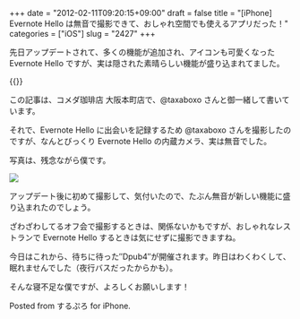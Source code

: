 +++
date = "2012-02-11T09:20:15+09:00"
draft = false
title = "[iPhone] Evernote Hello は無音で撮影できて、おしゃれ空間でも使えるアプリだった！"
categories = ["iOS"]
slug = "2427"
+++

先日アップデートされて、多くの機能が追加され、アイコンも可愛くなった Evernote Hello ですが、実は隠された素晴らしい機能が盛り込まれてました。

{{<app id="484359282" title="Evernote Hello 1.1（無料）" src="http://a2.mzstatic.com/us/r1000/103/Purple/7c/08/15/mzm.kemhobdr.100x100-75.png">}}

この記事は、コメダ珈琲店 大阪本町店で、@taxaboxo さんと御一緒して書いています。

それで、Evernote Hello に出会いを記録するため @taxaboxo さんを撮影したのですが、なんとびっくり Evernote Hello の内蔵カメラ、実は無音でした。

写真は、残念ながら僕です。

![](/images/2012/02/2427_1.png)

アップデート後に初めて撮影して、気付いたので、たぶん無音が新しい機能に盛り込まれたのでしょう。

ざわざわしてるオフ会で撮影するときは、関係ないかもですが、おしゃれなレストランで   Evernote Hello するときは気にせずに撮影できますね。

今日はこれから、待ちに待った″Dpub4″が開催されます。昨日はわくわくして、眠れませんでした（夜行バスだったからかも）。

そんな寝不足な僕ですが、よろしくお願いします！

Posted from するぷろ for iPhone.
